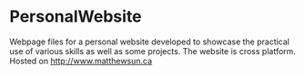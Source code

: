 # PersonalWebsite
Webpage files for a personal website developed to showcase the practical use of various skills as well as some projects. The website is cross platform. Hosted on http://www.matthewsun.ca

